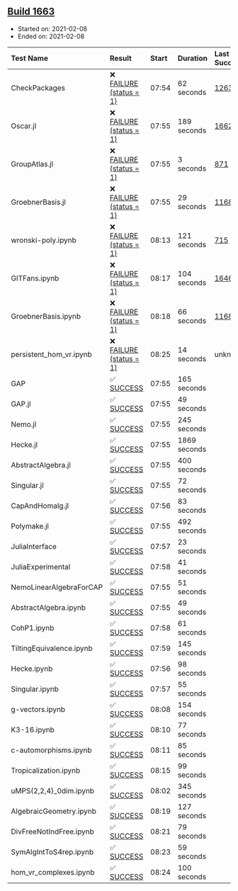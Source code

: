 ## [Build 1663](https://oscarci.mathematik.uni-kl.de/job/oscar-stable/1663/)

* Started on: 2021-02-08
* Ended on: 2021-02-08

| Test Name    | Result | Start | Duration | Last Success | First Failure |
|:-------------|:-------|:------|:---------|:-------------|:--------------|
| CheckPackages | ❌ [FAILURE (status = 1)](https://oscarci.mathematik.uni-kl.de/job/oscar-stable/1663/artifact/logs/build-1663/CheckPackages.log) | 07:54 | 62 seconds | [1263](https://oscarci.mathematik.uni-kl.de/job/oscar-stable/1263/) | [1264](https://oscarci.mathematik.uni-kl.de/job/oscar-stable/1264/) |
| Oscar.jl | ❌ [FAILURE (status = 1)](https://oscarci.mathematik.uni-kl.de/job/oscar-stable/1663/artifact/logs/build-1663/Oscar.jl.log) | 07:55 | 189 seconds | [1662](https://oscarci.mathematik.uni-kl.de/job/oscar-stable/1662/) | [1663](https://oscarci.mathematik.uni-kl.de/job/oscar-stable/1663/) |
| GroupAtlas.jl | ❌ [FAILURE (status = 1)](https://oscarci.mathematik.uni-kl.de/job/oscar-stable/1663/artifact/logs/build-1663/GroupAtlas.jl.log) | 07:55 | 3 seconds | [871](https://oscarci.mathematik.uni-kl.de/job/oscar-stable/871/) | [872](https://oscarci.mathematik.uni-kl.de/job/oscar-stable/872/) |
| GroebnerBasis.jl | ❌ [FAILURE (status = 1)](https://oscarci.mathematik.uni-kl.de/job/oscar-stable/1663/artifact/logs/build-1663/GroebnerBasis.jl.log) | 07:55 | 29 seconds | [1168](https://oscarci.mathematik.uni-kl.de/job/oscar-stable/1168/) | [1169](https://oscarci.mathematik.uni-kl.de/job/oscar-stable/1169/) |
| wronski-poly.ipynb | ❌ [FAILURE (status = 1)](https://oscarci.mathematik.uni-kl.de/job/oscar-stable/1663/artifact/logs/build-1663/wronski-poly.ipynb.log) | 08:13 | 121 seconds | [715](https://oscarci.mathematik.uni-kl.de/job/oscar-stable/715/) | [716](https://oscarci.mathematik.uni-kl.de/job/oscar-stable/716/) |
| GITFans.ipynb | ❌ [FAILURE (status = 1)](https://oscarci.mathematik.uni-kl.de/job/oscar-stable/1663/artifact/logs/build-1663/GITFans.ipynb.log) | 08:17 | 104 seconds | [1646](https://oscarci.mathematik.uni-kl.de/job/oscar-stable/1646/) | [1647](https://oscarci.mathematik.uni-kl.de/job/oscar-stable/1647/) |
| GroebnerBasis.ipynb | ❌ [FAILURE (status = 1)](https://oscarci.mathematik.uni-kl.de/job/oscar-stable/1663/artifact/logs/build-1663/GroebnerBasis.ipynb.log) | 08:18 | 66 seconds | [1168](https://oscarci.mathematik.uni-kl.de/job/oscar-stable/1168/) | [1169](https://oscarci.mathematik.uni-kl.de/job/oscar-stable/1169/) |
| persistent_hom_vr.ipynb | ❌ [FAILURE (status = 1)](https://oscarci.mathematik.uni-kl.de/job/oscar-stable/1663/artifact/logs/build-1663/persistent_hom_vr.ipynb.log) | 08:25 | 14 seconds | unknown | unknown |
| GAP | ✅ [SUCCESS](https://oscarci.mathematik.uni-kl.de/job/oscar-stable/1663/artifact/logs/build-1663/GAP.log) | 07:55 | 165 seconds |  |  |
| GAP.jl | ✅ [SUCCESS](https://oscarci.mathematik.uni-kl.de/job/oscar-stable/1663/artifact/logs/build-1663/GAP.jl.log) | 07:55 | 49 seconds |  |  |
| Nemo.jl | ✅ [SUCCESS](https://oscarci.mathematik.uni-kl.de/job/oscar-stable/1663/artifact/logs/build-1663/Nemo.jl.log) | 07:55 | 245 seconds |  |  |
| Hecke.jl | ✅ [SUCCESS](https://oscarci.mathematik.uni-kl.de/job/oscar-stable/1663/artifact/logs/build-1663/Hecke.jl.log) | 07:55 | 1869 seconds |  |  |
| AbstractAlgebra.jl | ✅ [SUCCESS](https://oscarci.mathematik.uni-kl.de/job/oscar-stable/1663/artifact/logs/build-1663/AbstractAlgebra.jl.log) | 07:55 | 400 seconds |  |  |
| Singular.jl | ✅ [SUCCESS](https://oscarci.mathematik.uni-kl.de/job/oscar-stable/1663/artifact/logs/build-1663/Singular.jl.log) | 07:55 | 72 seconds |  |  |
| CapAndHomalg.jl | ✅ [SUCCESS](https://oscarci.mathematik.uni-kl.de/job/oscar-stable/1663/artifact/logs/build-1663/CapAndHomalg.jl.log) | 07:56 | 83 seconds |  |  |
| Polymake.jl | ✅ [SUCCESS](https://oscarci.mathematik.uni-kl.de/job/oscar-stable/1663/artifact/logs/build-1663/Polymake.jl.log) | 07:55 | 492 seconds |  |  |
| JuliaInterface | ✅ [SUCCESS](https://oscarci.mathematik.uni-kl.de/job/oscar-stable/1663/artifact/logs/build-1663/JuliaInterface.log) | 07:57 | 23 seconds |  |  |
| JuliaExperimental | ✅ [SUCCESS](https://oscarci.mathematik.uni-kl.de/job/oscar-stable/1663/artifact/logs/build-1663/JuliaExperimental.log) | 07:58 | 41 seconds |  |  |
| NemoLinearAlgebraForCAP | ✅ [SUCCESS](https://oscarci.mathematik.uni-kl.de/job/oscar-stable/1663/artifact/logs/build-1663/NemoLinearAlgebraForCAP.log) | 07:55 | 51 seconds |  |  |
| AbstractAlgebra.ipynb | ✅ [SUCCESS](https://oscarci.mathematik.uni-kl.de/job/oscar-stable/1663/artifact/logs/build-1663/AbstractAlgebra.ipynb.log) | 07:55 | 49 seconds |  |  |
| CohP1.ipynb | ✅ [SUCCESS](https://oscarci.mathematik.uni-kl.de/job/oscar-stable/1663/artifact/logs/build-1663/CohP1.ipynb.log) | 07:58 | 61 seconds |  |  |
| TiltingEquivalence.ipynb | ✅ [SUCCESS](https://oscarci.mathematik.uni-kl.de/job/oscar-stable/1663/artifact/logs/build-1663/TiltingEquivalence.ipynb.log) | 07:59 | 145 seconds |  |  |
| Hecke.ipynb | ✅ [SUCCESS](https://oscarci.mathematik.uni-kl.de/job/oscar-stable/1663/artifact/logs/build-1663/Hecke.ipynb.log) | 07:56 | 98 seconds |  |  |
| Singular.ipynb | ✅ [SUCCESS](https://oscarci.mathematik.uni-kl.de/job/oscar-stable/1663/artifact/logs/build-1663/Singular.ipynb.log) | 07:57 | 55 seconds |  |  |
| g-vectors.ipynb | ✅ [SUCCESS](https://oscarci.mathematik.uni-kl.de/job/oscar-stable/1663/artifact/logs/build-1663/g-vectors.ipynb.log) | 08:08 | 154 seconds |  |  |
| K3-16.ipynb | ✅ [SUCCESS](https://oscarci.mathematik.uni-kl.de/job/oscar-stable/1663/artifact/logs/build-1663/K3-16.ipynb.log) | 08:10 | 77 seconds |  |  |
| c-automorphisms.ipynb | ✅ [SUCCESS](https://oscarci.mathematik.uni-kl.de/job/oscar-stable/1663/artifact/logs/build-1663/c-automorphisms.ipynb.log) | 08:11 | 85 seconds |  |  |
| Tropicalization.ipynb | ✅ [SUCCESS](https://oscarci.mathematik.uni-kl.de/job/oscar-stable/1663/artifact/logs/build-1663/Tropicalization.ipynb.log) | 08:15 | 99 seconds |  |  |
| uMPS(2,2,4)_0dim.ipynb | ✅ [SUCCESS](https://oscarci.mathematik.uni-kl.de/job/oscar-stable/1663/artifact/logs/build-1663/uMPS-2-2-4-_0dim.ipynb.log) | 08:02 | 345 seconds |  |  |
| AlgebraicGeometry.ipynb | ✅ [SUCCESS](https://oscarci.mathematik.uni-kl.de/job/oscar-stable/1663/artifact/logs/build-1663/AlgebraicGeometry.ipynb.log) | 08:19 | 127 seconds |  |  |
| DivFreeNotIndFree.ipynb | ✅ [SUCCESS](https://oscarci.mathematik.uni-kl.de/job/oscar-stable/1663/artifact/logs/build-1663/DivFreeNotIndFree.ipynb.log) | 08:21 | 79 seconds |  |  |
| SymAlgIntToS4rep.ipynb | ✅ [SUCCESS](https://oscarci.mathematik.uni-kl.de/job/oscar-stable/1663/artifact/logs/build-1663/SymAlgIntToS4rep.ipynb.log) | 08:23 | 59 seconds |  |  |
| hom_vr_complexes.ipynb | ✅ [SUCCESS](https://oscarci.mathematik.uni-kl.de/job/oscar-stable/1663/artifact/logs/build-1663/hom_vr_complexes.ipynb.log) | 08:24 | 100 seconds |  |  |
